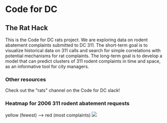 # Code for DC

## The Rat Hack

This is the Code for DC rats project. We are exploring data on rodent abatement complaints submitted to DC 311. The short-term goal is to visualize historical data on 311 calls and search for simple correlations with potential mechanisms for rat complaints. The long-term goal is to develop a model that can predict clusters of 311 rodent complaints in time and space, as an informative tool for city managers.

### Other resources
Check out the "rats" channel on the Code for DC slack!

### Heatmap for 2006 311 rodent abatement requests 
yellow (fewest) --> red (most complaints)
![](images/allrecords311censusTract.png?raw=true) 
